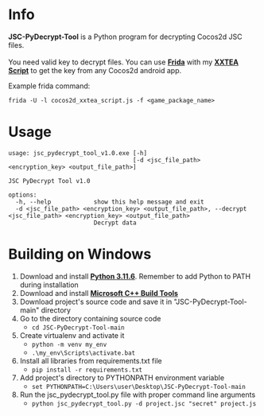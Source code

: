 # Info

**JSC-PyDecrypt-Tool** is a Python program for decrypting Cocos2d JSC files.<br>
<br>You need valid key to decrypt files. You can use **[Frida](https://frida.re/)** with my **[XXTEA Script](https://github.com/bartlomiejduda/Tools/blob/master/Frida%20Scripts/cocos2d/cocos2d_xxtea_script.js)** to get
the key from any Cocos2d android app.

Example frida command:<br>
```
frida -U -l cocos2d_xxtea_script.js -f <game_package_name>
```

# Usage

```
usage: jsc_pydecrypt_tool_v1.0.exe [-h]
                                   [-d <jsc_file_path> <encryption_key> <output_file_path>]

JSC PyDecrypt Tool v1.0

options:
  -h, --help            show this help message and exit
  -d <jsc_file_path> <encryption_key> <output_file_path>, --decrypt <jsc_file_path> <encryption_key> <output_file_path>
                        Decrypt data
```

# Building on Windows

1. Download and install  **[Python 3.11.6](https://www.python.org/downloads/release/python-3116/)**. Remember to add Python to PATH during installation
2. Download and install **[Microsoft C++ Build Tools](https://visualstudio.microsoft.com/pl/visual-cpp-build-tools/)**
3. Download project's source code and save it in "JSC-PyDecrypt-Tool-main" directory
4. Go to the directory containing source code
   - ```cd JSC-PyDecrypt-Tool-main```
5. Create virtualenv and activate it
   - ```python -m venv my_env```
   - ```.\my_env\Scripts\activate.bat```
6. Install all libraries from requirements.txt file
   - ```pip install -r requirements.txt```
7. Add project's directory to PYTHONPATH environment variable
   - ```set PYTHONPATH=C:\Users\user\Desktop\JSC-PyDecrypt-Tool-main```
8. Run the jsc_pydecrypt_tool.py file with proper command line arguments
   - ```python jsc_pydecrypt_tool.py -d project.jsc "secret" project.js```
